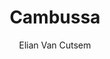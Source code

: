 ---
title: Cambussa
createdAt: 08/04/2020 17:10
author: "Elian Van Cutsem"
tags:
  - Wix
imgUrl: https://i.imgur.com/EgL9lFc.jpeg
---